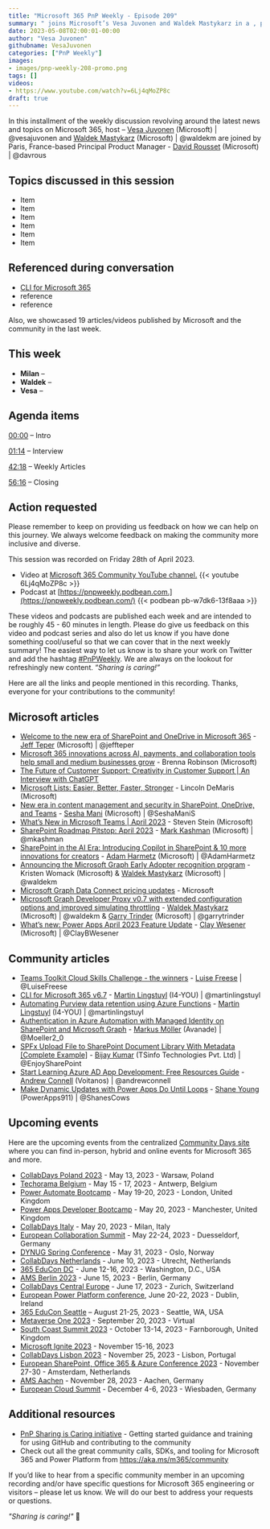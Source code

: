 ```yaml
---
title: "Microsoft 365 PnP Weekly - Episode 209"
summary: " joins Microsoft’s Vesa Juvonen and Waldek Mastykarz in a , plus 19 articles/videos."
date: 2023-05-08T02:00:01-00:00
author: "Vesa Juvonen"
githubname: VesaJuvonen
categories: ["PnP Weekly"]
images:
- images/pnp-weekly-208-promo.png
tags: []
videos:
- https://www.youtube.com/watch?v=6Lj4qMoZP8c
draft: true
---
```

 
In this installment of the weekly discussion revolving around the latest news and topics on Microsoft 365, host – [Vesa Juvonen](http://twitter.com/vesajuvonen) (Microsoft) | @vesajuvonen and [Waldek Mastykarz](http://twitter.com/waldekm) (Microsoft) | @waldekm are joined by Paris, France-based Principal Product Manager - [David Rousset](https://twitter.com/davrous) (Microsoft) \| @davrous

## Topics discussed in this session

* Item
* Item
* Item
* Item
* Item
* Item
 
## Referenced during conversation

* [CLI for Microsoft 365](https://pnp.github.io/cli-microsoft365/)
* reference
* reference

Also, we showcased 19 articles/videos published by Microsoft and the community in the last week.

## This week

* **Milan** – 
* **Waldek** – 
* **Vesa** – 

## Agenda items

[00:00](https://youtu.be/6Lj4qMoZP8c?t=0) – Intro

[01:14](https://youtu.be/6Lj4qMoZP8c?t=74) – Interview

[42:18](https://youtu.be/6Lj4qMoZP8c?t=2538) – Weekly Articles

[56:16](https://youtu.be/6Lj4qMoZP8c?t=3376) – Closing

## Action requested

Please remember to keep on providing us feedback on how we can help on this journey. We always welcome feedback on making the community more inclusive and diverse.

This session was recorded on Friday 28th of April 2023.

*   Video at [Microsoft 365 Community YouTube channel.](https://aka.ms/m365pnp-videos)
    {{< youtube 6Lj4qMoZP8c >}}
*   Podcast at [https://pnpweekly.podbean.com.](https://pnpweekly.podbean.com/) 
    {{< podbean pb-w7dk6-13f8aaa >}}

These videos and podcasts are published each week and are intended to be roughly 45 - 60 minutes in length.  Please do give us feedback on this video and podcast series and also do let us know if you have done something cool/useful so that we can cover that in the next weekly summary! The easiest way to let us know is to share your work on Twitter and add the hashtag [#PnPWeekly](https://twitter.com/search?q=%23pnpweekly). We are always on the lookout for refreshingly new content. “_Sharing is caring!”_ 

Here are all the links and people mentioned in this recording. Thanks, everyone for your contributions to the community!

## Microsoft articles

* [Welcome to the new era of SharePoint and OneDrive in Microsoft 365](https://www.microsoft.com/en-us/microsoft-365/blog/2023/05/02/welcome-to-the-new-era-of-sharepoint-and-onedrive-in-microsoft-365/) - [Jeff Teper](https://twitter.com/jeffteper) (Microsoft) | @jeffteper
* [Microsoft 365 innovations across AI, payments, and collaboration tools help small and medium businesses grow](https://www.microsoft.com/en-us/microsoft-365/blog/2023/05/01/microsoft-365-innovations-across-ai-payments-and-collaboration-tools-help-small-and-medium-businesses-grow/) - Brenna Robinson (Microsoft)
* [The Future of Customer Support: Creativity in Customer Support | An Interview with ChatGPT](https://techcommunity.microsoft.com/t5/microsoft-365-blog/the-future-of-customer-support-creativity-in-customer-support-an/ba-p/3807145)
* [Microsoft Lists: Easier, Better, Faster, Stronger](https://techcommunity.microsoft.com/t5/microsoft-365-blog/microsoft-lists-easier-better-faster-stronger/ba-p/3806075) - Lincoln DeMaris (Microsoft)
* [New era in content management and security in SharePoint, OneDrive, and Teams](https://techcommunity.microsoft.com/t5/microsoft-365-blog/new-era-in-content-management-and-security-in-sharepoint/ba-p/3806083) - [Sesha Mani](https://twitter.com/SeshaManiS) (Microsoft) | @SeshaManiS
* [What’s New in Microsoft Teams | April 2023](https://techcommunity.microsoft.com/t5/microsoft-teams-blog/what-s-new-in-microsoft-teams-april-2023/ba-p/3809297) - Steven Stein (Microsoft)
* [SharePoint Roadmap Pitstop: April 2023](https://techcommunity.microsoft.com/t5/microsoft-sharepoint-blog/sharepoint-roadmap-pitstop-april-2023/ba-p/3808955) - [Mark Kashman](https://twitter.com/mkashman) (Microsoft) | @mkashman
* [SharePoint in the AI Era: Introducing Copilot in SharePoint & 10 more innovations for creators](https://techcommunity.microsoft.com/t5/microsoft-sharepoint-blog/sharepoint-in-the-ai-era-introducing-copilot-in-sharepoint-amp/ba-p/3806069) - [Adam Harmetz](https://twitter.com/AdamHarmetz) (Microsoft) | @AdamHarmetz
* [Announcing the Microsoft Graph Early Adopter recognition program](https://devblogs.microsoft.com/microsoft365dev/microsoft-graph-early-adopter-recognition-program/) - Kristen Womack (Microsoft) & [Waldek Mastykarz](https://twitter.com/waldekm) (Microsoft) | @waldekm
* [Microsoft Graph Data Connect pricing updates](https://devblogs.microsoft.com/microsoft365dev/microsoft-graph-data-connect-pricing-updates/) - Microsoft
* [Microsoft Graph Developer Proxy v0.7 with extended configuration options and improved simulating throttling](https://devblogs.microsoft.com/microsoft365dev/microsoft-graph-developer-proxy-v0-7-extended-configuration-options-improved-simulating-throttling/) - [Waldek Mastykarz](https://twitter.com/waldekm) (Microsoft) | @waldekm & [Garry Trinder](https://twitter.com/garrytrinder) (Microsoft) | @garrytrinder
* [What’s new: Power Apps April 2023 Feature Update](https://powerapps.microsoft.com/en-us/blog/whats-new-power-apps-april-2023-feature-update/) - [Clay Wesener](https://twitter.com/ClayBWesener) (Microsoft) | @ClayBWesener

## Community articles

* [Teams Toolkit Cloud Skills Challenge - the winners](https://pnp.github.io/blog/post/teams-toolkit-cloud-skills-challenge-winners/) - [Luise Freese](https://twitter.com/LuiseFreese) | @LuiseFreese
* [CLI for Microsoft 365 v6.7](https://pnp.github.io/blog/cli-for-microsoft-365/cli-for-microsoft-365-v6-7/) - [Martin Lingstuyl](https://twitter.com/martinlingstuyl) (I4-YOU) | @martinlingstuyl
* [Automating Purview data retention using Azure Functions](https://www.blimped.nl/automating-purview-data-retention-using-azure-functions/) - [Martin Lingstuyl](https://twitter.com/martinlingstuyl) (I4-YOU) | @martinlingstuyl
* [Authentication in Azure Automation with Managed Identity on SharePoint and Microsoft Graph](https://mmsharepoint.wordpress.com/2023/05/04/authentication-in-azure-automation-with-managed-identity-on-sharepoint-and-microsoft-graph/) - [Markus Möller](https://twitter.com/Moeller2_0) (Avanade) | @Moeller2_0
* [SPFx Upload File to SharePoint Document Library With Metadata [Complete Example]](https://www.spguides.com/spfx-upload-file-to-sharepoint-document-library-with-metadata/) - [Bijay Kumar](https://twitter.com/EnjoySharePoint) (TSinfo Technologies Pvt. Ltd) | @EnjoySharePoint
* [Start Learning Azure AD App Development: Free Resources Guide](https://www.youtube.com/watch?v=yi2za3FyUJc) - [Andrew Connell](https://twitter.com/andrewconnell) (Voitanos) | @andrewconnell
* [Make Dynamic Updates with Power Apps Do Until Loops](https://www.youtube.com/watch?v=YhUzkrWOfro) - [Shane Young](https://twitter.com/ShanesCows) (PowerApps911) | @ShanesCows

## Upcoming events

Here are the upcoming events from the centralized [Community Days site](https://communitydays.org/events?when=upcoming) where you can find in-person, hybrid and online events for Microsoft 365 and more.

* [CollabDays Poland 2023](https://www.communitydays.org/event/2023-05-13/collabdays-poland-2023) - May 13, 2023 - Warsaw, Poland
* [Techorama Belgium](https://www.techorama.be/) - May 15 - 17, 2023 - Antwerp, Belgium
* [Power Automate Bootcamp](https://www.communitydays.org/event/2023-05-19/power-automate-bootcamp-2023) - May 19-20, 2023 - London, United Kingdom
* [Power Apps Developer Bootcamp](https://www.communitydays.org/event/2023-05-20/power-apps-developer-bootcamp) - May 20, 2023 - Manchester, United Kingdom
* [CollabDays Italy](https://www.collabdays.org/2023-italy/) - May 20, 2023 - Milan, Italy
* [European Collaboration Summit](https://www.collabsummit.eu/) - May 22-24, 2023 - Duesseldorf, Germany
* [DYNUG Spring Conference](https://www.communitydays.org/event/2023-05-31/dynug-spring-conference) - May 31, 2023 - Oslo, Norway
* [CollabDays Netherlands](https://www.communitydays.org/event/2023-06-10/collabdays-netherlands-2023) - June 10, 2023 - Utrecht, Netherlands
* [365 EduCon DC](https://365educon.com/DC/) - June 12-16, 2023 - Washington, D.C., USA
* [AMS Berlin 2023](https://www.communitydays.org/event/2023-06-15/amsberlin-2023) - June 15, 2023 - Berlin, Germany
* [CollabDays Central Europe](https://www.collabdays.org/2023-ce/) - June 17, 2023 - Zurich, Switzerland
* [European Power Platform conference](https://www.sharepointeurope.com/european-power-platform-conference/), June 20-22, 2023 - Dublin, Ireland
* [365 EduCon Seattle](https://365educon.com/Seattle/) – August 21-25, 2023 - Seattle, WA, USA
* [Metaverse One 2023](https://www.communitydays.org/event/2023-09-20/metaverse-one-2023) - September 20, 2023 - Virtual
* [South Coast Summit 2023](https://www.southcoastsummit.com/) - October 13-14, 2023 - Farnborough, United Kingdom
* [Microsoft Ignite 2023](https://ignite.microsoft.com/) - November 15-16, 2023
* [CollabDays Lisbon 2023](https://www.collabdays.org/2023-lisbon/) - November 25, 2023 - Lisbon, Portugal
* [European SharePoint, Office 365 & Azure Conference 2023](https://www.sharepointeurope.com/) - November 27-30 - Amsterdam, Netherlands
* [AMS Aachen](https://www.communitydays.org/event/2023-11-28/ams-aachen) - November 28, 2023 - Aachen, Germany
* [European Cloud Summit](https://www.cloudsummit.eu/) - December 4-6, 2023 - Wiesbaden, Germany

## Additional resources

* [PnP Sharing is Caring initiative](https://aka.ms/sharing-is-caring) - Getting started guidance and training for using GitHub and contributing to the community
* Check out all the great community calls, SDKs, and tooling for Microsoft 365 and Power Platform from <https://aka.ms/m365/community>

If you’d like to hear from a specific community member in an upcoming recording and/or have specific questions for Microsoft 365 engineering or visitors – please let us know. We will do our best to address your requests or questions.

_"Sharing is caring!"_ 🧡

